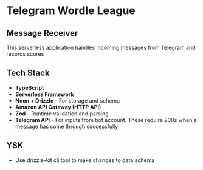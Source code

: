 # Telegram Wordle League

## Message Receiver

This serverless application handles incoming messages from Telegram and records scores

## Tech Stack

- **TypeScript**
- **Serverless Framework**
- **Neon + Drizzle** - For storage and schema
- **Amazon API Gateway (HTTP API)**
- **Zod** – Runtime validation and parsing
- **Telegram API** - For inputs from bot account. These require 200s when a message has come through successfully

## YSK

- Use drizzle-kit cli tool to make changes to data schema
